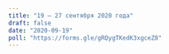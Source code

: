 ```yaml
---
title: "19 — 27 сентября 2020 года"
draft: false
date: "2020-09-19"
poll: "https://forms.gle/gRQygTKedK3xgceZ8"
---
```

